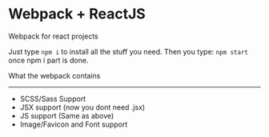 # Webpack + ReactJS
Webpack for react projects

Just type `npm i` to install all the stuff you need.
Then you type: `npm start` once npm i part is done. 

What the webpack contains
***
* SCSS/Sass Support
* JSX support (now you dont need .jsx)
* JS support (Same as above)
* Image/Favicon and Font support
